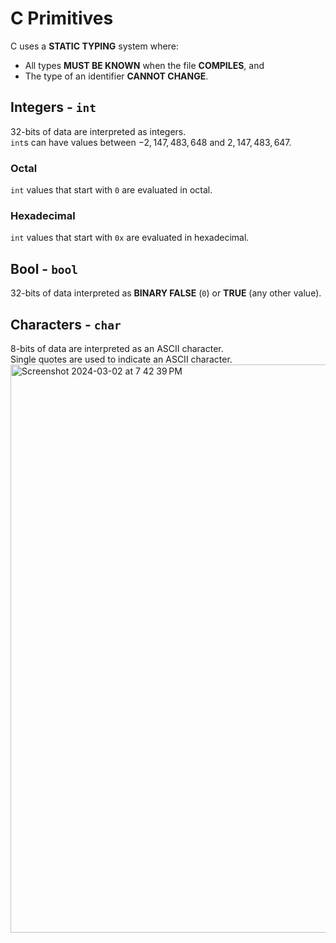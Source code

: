 # C Primitives
C uses a **STATIC TYPING** system where:
- All types **MUST BE KNOWN** when the file **COMPILES**, and
- The type of an identifier **CANNOT CHANGE**. 

## Integers - `int`
32-bits of data are interpreted as integers. <br>
`int`s can have values between $-2,147,483,648$ and $2,147,483,647$. 

### Octal
`int` values that start with `0` are evaluated in octal. 

### Hexadecimal
`int` values that start with `0x` are evaluated in hexadecimal. 

## Bool - `bool`
32-bits of data interpreted as **BINARY FALSE** (`0`) or **TRUE** (any other value).

## Characters - `char`
8-bits of data are interpreted as an ASCII character. <br>
Single quotes are used to indicate an ASCII character. 
<img width="909" alt="Screenshot 2024-03-02 at 7 42 39 PM" src="https://github.com/liuandy1207/notes/assets/72530429/8172d3f9-8449-4405-b2c7-b6a799ee8185">
